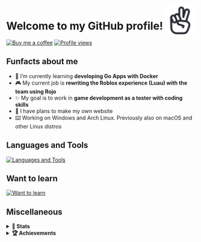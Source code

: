 <a href="https://iconoir.com">
  <picture>
    <source media="(prefers-color-scheme: dark)" srcset="./img/peace-hand-dark.svg">
    <img alt="Peace Hand" align="right" width="16%" src="./img/peace-hand-light.svg">
  </picture>
</a>

# Welcome to my GitHub profile!

[![Buy me a coffee](https://img.shields.io/badge/Buy_Me_A_Coffee-FFDD00?style=for-the-badge&logo=buy-me-a-coffee&logoColor=black)](https://bmc.link/mixerotn)
[![Profile views](https://komarev.com/ghpvc/?username=MixeroTN&color=0e75b6&style=for-the-badge)](#---)

## Funfacts about me

- 🌱 I’m currently learning **developing Go Apps with Docker**
- 🎮 My current job is **rewriting the Roblox experience (Luau) with the team using Rojo**
- ✨ My goal is to work in **game development as a tester with coding skills**
- 🍕 I have plans to make my own website
- ⌨️ Working on Windows and Arch Linux. Previously also on macOS and other Linux distros

## Languages and Tools

[![Languages and Tools](https://skillicons.dev/icons?i=lua,go,git,ts,html,css,githubactions,mysql,docker,bash,powershell,py,cs,nodejs,react)](https://skillicons.dev)

## Want to learn

[![Want to learn](https://skillicons.dev/icons?i=rust,cpp,unreal,unity,vim,sass,jquery,sentry,vercel,dart)](https://skillicons.dev)

## Miscellaneous

<details>
  <summary><b>🚀 Stats</b></summary>
  <br>
  <!--START_SECTION:waka-->
**🐱 My GitHub Data** 

> 📦 165.5 kB Used in GitHub's Storage 
 > 
> 🏆 636 Contributions in the Year 2023
 > 
> 🚫 Not Opted to Hire
 > 
> 📜 23 Public Repositories 
 > 
> 🔑 38 Private Repositories 
 > 
📊 **This Week I Spent My Time On** 

```text
🕑︎ Time Zone: Europe/Warsaw

💬 Programming Languages: 
Lua                      8 hrs 55 mins       ████████████░░░░░░░░░░░░░   47.19 % 
Go                       5 hrs               ███████░░░░░░░░░░░░░░░░░░   26.45 % 
YAML                     2 hrs 28 mins       ███░░░░░░░░░░░░░░░░░░░░░░   13.07 % 
JSON                     38 mins             █░░░░░░░░░░░░░░░░░░░░░░░░   03.43 % 
HTML                     20 mins             ░░░░░░░░░░░░░░░░░░░░░░░░░   01.81 % 
```


 Last Updated on 23/07/2023 14:01:24 UTC
<!--END_SECTION:waka-->
</details>
<details>
  <summary><b>🏆 Achievements</b></summary>
  <img src = "https://metrics.lecoq.io/MixeroTN?template=classic&base.header=0&base.activity=0&base.community=0&base.repositories=0&base.metadata=0&achievements=1&achievements.threshold=C&achievements.secrets=true&achievements.limit=0&config.timezone=PL%2FWarsaw" width = "75%"/>
</details>
